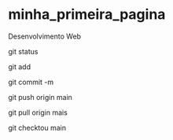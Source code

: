 # minha_primeira_pagina
Desenvolvimento Web


git status

git add

git commit -m

git push origin main

git pull origin mais

git checktou main
